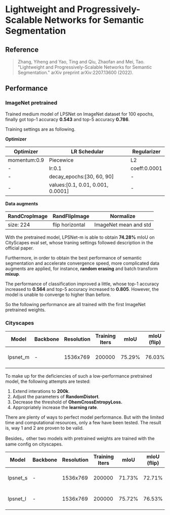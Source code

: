 # Lightweight and Progressively-Scalable Networks for Semantic Segmentation

## Reference

> Zhang, Yiheng and Yao, Ting and Qiu, Zhaofan and Mei, Tao. "Lightweight and Progressively-Scalable Networks for Semantic Segmentation."
arXiv preprint arXiv:2207.13600 (2022).

## Performance

### ImageNet pretrained

Trained medium model of LPSNet on ImageNet dataset for 100 epochs, finally got top-1 accuracy **0.543** and top-5 accuracy **0.786**.

Training settings are as following.

**Optimizer**

| Optimizer    | LR Schedular                      | Regularizer  |
| ------------ | --------------------------------- | ------------ |
| momentum:0.9 | Piecewice                         | L2           |
| -            | lr:0.1                            | coeff:0.0001 |
| -            | decay_epochs:[30, 60, 90]         | -            |
| -            | values:[0.1, 0.01, 0.001, 0.0001] | -            |

**Data augments**

| RandCropImage | RandFlipImage   | Normalize             |
| ------------- | --------------- | --------------------- |
| size: 224     | flip horizontal | ImageNet mean and std |

With the pretrained model, LPSNet-m is able to obtain **74.28%** mIoU on CityScapes eval set, whose traning settings followed description in the official paper.

Furthermore, in order to obtain the best performance of semantic segmentation and accelerate convergence speed, more complicated data augments are applied, for instance, **random erasing** and batch transform **mixup**.

The performance of classification improved a little, whose top-1 accuracy increased to **0.564** and top-5 accuracy increased to **0.805**. However, the model is unable to converge to higher than before.

So the following performance are all trained with the first ImageNet pretrained weights.

### Cityscapes

| Model | Backbone | Resolution | Training Iters | mIoU | mIoU (flip) | mIoU (ms+flip) | Links |
|-|-|-|-|-|-|-|-|
|lpsnet_m|-|1536x769|200000|75.29%|76.03%|77.03%|[model]() \| [log]() \| [vdl]()|

To make up for the deficiencies of such a low-performance pretrained model, the following attempts are tested:

1. Extend interations to **200k**.
2. Adjust the parameters of **RandomDistort**.
3. Decrease the threshold of **OhemCrossEntropyLoss.**
4. Appropriately increase the **learning rate**.

There are plenty of ways to perfect model performance. But with the limited time and computational resources, only a few have been tested. The result is, way 1 and 2 are proven to be valid.

Besides，other two models with pretrained weights are trained with the same config on cityscapes.

| Model | Backbone | Resolution | Training Iters | mIoU | mIoU (flip) | mIoU (ms+flip) | Links |
|-|-|-|-|-|-|-|-|
|lpsnet_s|-|1536x769|200000|71.73%|72.71%|73.76%|[model]() \| [log]() \| [vdl]()|
|lpsnet_l|-|1536x769|200000|75.72%|76.53%|77.23%|[model]() \| [log]() \| [vdl]()|
